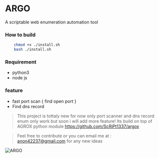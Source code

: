 # ARGO
A scriptable web enumeration automation tool

### How to build
```bash
    chmod +x ./install.sh
    bash ./install.sh
```

### Requirement

* python3
* node js

### feature
* fast port scan { find open port }
* Find dns record

> This project is tottaly new for now only port scanner and dns record enum only work but soon i will add more feature! Its build on top of AGROX python module https://github.com/ScRiPt1337/argox <br>

> Feel free to contribute or you can email me at : anon42237@gmail.com for any new ideas

![ARGO](https://github.com/ScRiPt1337/ARGO/raw/master/Screenshot%20at%202020-08-19%2023-50-31.png)


